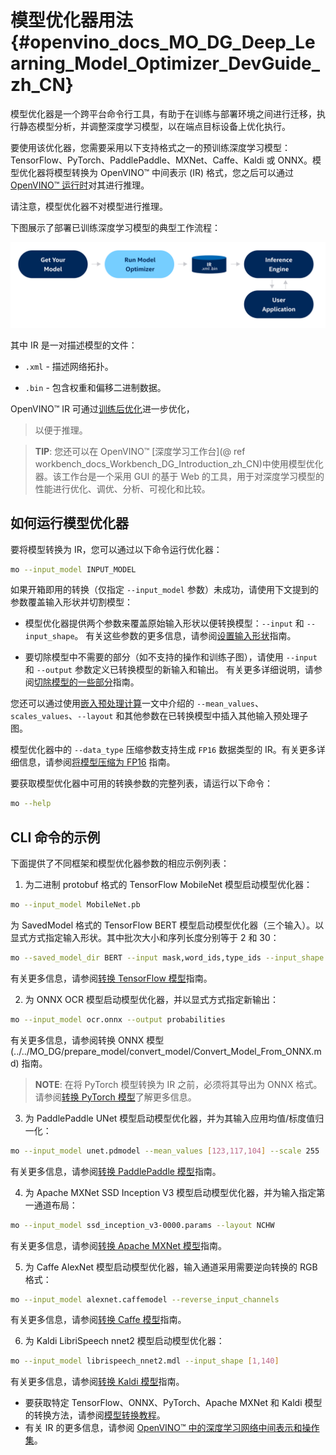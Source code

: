 # 模型优化器用法 {#openvino_docs_MO_DG_Deep_Learning_Model_Optimizer_DevGuide_zh_CN}


模型优化器是一个跨平台命令行工具，有助于在训练与部署环境之间进行迁移，执行静态模型分析，并调整深度学习模型，以在端点目标设备上优化执行。

要使用该优化器，您需要采用以下支持格式之一的预训练深度学习模型：TensorFlow、PyTorch、PaddlePaddle、MXNet、Caffe、Kaldi 或 ONNX。模型优化器将模型转换为 OpenVINO™ 中间表示 (IR) 格式，您之后可以通过 [OpenVINO™ 运行时](../OV_Runtime_UG/openvino_intro_zh_CN.md)对其进行推理。

请注意，模型优化器不对模型进行推理。

下图展示了部署已训练深度学习模型的典型工作流程：

![](../../img/BASIC_FLOW_MO_simplified.svg)

其中 IR 是一对描述模型的文件：

* <code>.xml</code> - 描述网络拓扑。

* <code>.bin</code> - 包含权重和偏移二进制数据。

OpenVINO™ IR 可通过[训练后优化](../../../tools/pot/docs/Introduction.md)进一步优化，
> 以便于推理。

> **TIP**: 您还可以在 OpenVINO™ [深度学习工作台](@ ref workbench_docs_Workbench_DG_Introduction_zh_CN)中使用模型优化器。该工作台是一个采用 GUI 的基于 Web 的工具，用于对深度学习模型的性能进行优化、调优、分析、可视化和比较。

## 如何运行模型优化器

要将模型转换为 IR，您可以通过以下命令运行优化器：

```sh
mo --input_model INPUT_MODEL
```

如果开箱即用的转换（仅指定 `--input_model` 参数）未成功，请使用下文提到的参数覆盖输入形状并切割模型：

- 模型优化器提供两个参数来覆盖原始输入形状以便转换模型：`--input` 和 `--input_shape`。
   有关这些参数的更多信息，请参阅[设置输入形状](../../MO_DG/prepare_model/convert_model/Converting_Model.md)指南。

- 要切除模型中不需要的部分（如不支持的操作和训练子图），请使用 `--input` 和 `--output` 参数定义已转换模型的新输入和输出。
   有关更多详细说明，请参阅[切除模型的一些部分](../../MO_DG/prepare_model/convert_model/Cutting_Model.md)指南。

您还可以通过使用[嵌入预处理计算](../../MO_DG/prepare_model/Additional_Optimizations.md)一文中介绍的 `--mean_values`、`scales_values`、`--layout` 和其他参数在已转换模型中插入其他输入预处理子图。

模型优化器中的 `--data_type` 压缩参数支持生成 `FP16` 数据类型的 IR。有关更多详细信息，请参阅[将模型压缩为 FP16](../../MO_DG/prepare_model/FP16_Compression.md) 指南。

要获取模型优化器中可用的转换参数的完整列表，请运行以下命令：

```sh
mo --help
```

## CLI 命令的示例

下面提供了不同框架和模型优化器参数的相应示例列表：

1. 为二进制 protobuf 格式的 TensorFlow MobileNet 模型启动模型优化器：
```sh
mo --input_model MobileNet.pb
```
为 SavedModel 格式的 TensorFlow BERT 模型启动模型优化器（三个输入）。以显式方式指定输入形状。其中批次大小和序列长度分别等于 2 和 30：
```sh
mo --saved_model_dir BERT --input mask,word_ids,type_ids --input_shape [2,30],[2,30],[2,30]
```
有关更多信息，请参阅[转换 TensorFlow 模型](../../MO_DG/prepare_model/convert_model/Convert_Model_From_TensorFlow.md)指南。

2. 为 ONNX OCR 模型启动模型优化器，并以显式方式指定新输出：
```sh
mo --input_model ocr.onnx --output probabilities
```
有关更多信息，请参阅转换 ONNX 模型 (../../MO_DG/prepare_model/convert_model/Convert_Model_From_ONNX.md) 指南。

> **NOTE**: 在将 PyTorch 模型转换为 IR 之前，必须将其导出为 ONNX 格式。请参阅[转换 PyTorch 模型](../../MO_DG/prepare_model/convert_model/Convert_Model_From_PyTorch.md)了解更多信息。

3. 为 PaddlePaddle UNet 模型启动模型优化器，并为其输入应用均值/标度值归一化：
```sh
mo --input_model unet.pdmodel --mean_values [123,117,104] --scale 255
```
有关更多信息，请参阅[转换 PaddlePaddle 模型](./prepare_model/convert_model/Convert_Model_From_Paddle_zh_CN.md)指南。

4. 为 Apache MXNet SSD Inception V3 模型启动模型优化器，并为输入指定第一通道布局：
```sh
mo --input_model ssd_inception_v3-0000.params --layout NCHW
```
有关更多信息，请参阅[转换 Apache MXNet 模型](../../MO_DG/prepare_model/convert_model/Convert_Model_From_MxNet.md)指南。

5. 为 Caffe AlexNet 模型启动模型优化器，输入通道采用需要逆向转换的 RGB 格式：
```sh
mo --input_model alexnet.caffemodel --reverse_input_channels
```
有关更多信息，请参阅[转换 Caffe 模型](../../MO_DG/prepare_model/convert_model/Convert_Model_From_Caffe.md)指南。

6. 为 Kaldi LibriSpeech nnet2 模型启动模型优化器：
```sh
mo --input_model librispeech_nnet2.mdl --input_shape [1,140]
```
有关更多信息，请参阅[转换 Kaldi 模型](../../MO_DG/prepare_model/convert_model/Convert_Model_From_Kaldi.md)指南。

- 要获取特定 TensorFlow、ONNX、PyTorch、Apache MXNet 和 Kaldi 模型的转换方法，请参阅[模型转换教程](../../MO_DG/prepare_model/convert_model/Convert_Model_Tutorials.md)。
- 有关 IR 的更多信息，请参阅 [OpenVINO™ 中的深度学习网络中间表示和操作集](../../MO_DG/IR_and_opsets.md)。
